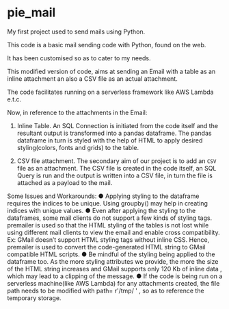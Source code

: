 # pie_mail
My first project used to send mails using Python.

This code is a basic mail sending code with Python, found on the web.

It has been customised so as to cater to my needs.

This modified version of code, aims at sending an Email with a table as an inline attachment an also a CSV file as an actual attachment.

The code facilitates running on a serverless framework like AWS Lambda e.t.c.

Now, in reference to the attachments in the Email:

1. Inline Table.
    An SQL Connection is initiated from the code itself and the resultant output is transformed into a pandas dataframe.
    The pandas dataframe in turn is styled with the help of HTML to apply desired styling(colors, fonts and grids) to the table.    
  
2. CSV file attachment.
    The secondary aim of our project is to add an `CSV` file as an attachment.
    The CSV file is created in the code itself, an SQL Query is run and the output is written into a CSV file, in turn the file is           attached as a payload to the mail.
    

Some Issues and Workarounds:
● Applying styling to the dataframe requires the indices to be unique.
  Using groupby() may help in creating indices with unique values.
● Even after applying the styling to the dataframes, some mail clients do not support a few
  kinds of styling tags.
  premailer is used so that the HTML styling of the tables is not lost while using different
  mail clients to view the email and enable cross compatibility.
  Ex: GMail doesn’t support HTML styling tags without inline CSS.
  Hence, premailer is used to convert the code-generated HTML string to GMail compatible
  HTML scripts.
● Be mindful of the styling being applied to the dataframe too.
  As the more styling attributes we provide, the more the size of the HTML string increases
  and GMail supports only 120 Kb of inline data , which may lead to a clipping of the
  message.
● If the code is being run on a serverless machine(like AWS Lambda) for any attachments
  created, the file path needs to be modified with path= r'/tmp/ ' , so as to reference the
  temporary storage.
